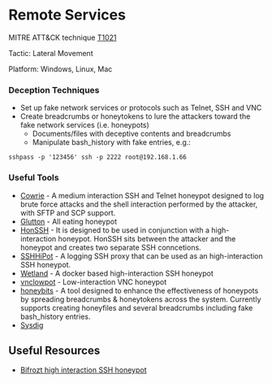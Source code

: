 # Remote Services

MITRE ATT&CK technique [T1021](https://attack.mitre.org/wiki/Technique/T1021)

Tactic: Lateral Movement

Platform: Windows, Linux, Mac

### Deception Techniques
* Set up fake network services or protocols such as Telnet, SSH and VNC
* Create breadcrumbs or honeytokens to lure the attackers toward the fake network services (i.e. honeypots)
    * Documents/files with deceptive contents and breadcrumbs
    * Manipulate bash_history with fake entries, e.g.:
```
sshpass -p '123456' ssh -p 2222 root@192.168.1.66
```

### Useful Tools
* [Cowrie](https://github.com/micheloosterhof/cowrie) - A medium interaction SSH and Telnet honeypot designed to log brute force attacks and the shell interaction performed by the attacker, with SFTP and SCP support.
* [Glutton](https://github.com/mushorg/glutton) - All eating honeypot
* [HonSSH](https://github.com/tnich/honssh) - It is designed to be used in conjunction with a high-interaction honeypot. HonSSH sits between the attacker and the honeypot and creates two separate SSH conncetions.
* [SSHHiPot](https://github.com/magisterquis/sshhipot) - A logging SSH proxy that can be used as an high-interaction SSH honeypot.
* [Wetland](https://github.com/ohmyadd/wetland) - A docker based high-interaction SSH honeypot
* [vnclowpot](https://github.com/magisterquis/vnclowpot) - Low-interaction VNC honeypot
* [honeybits](https://github.com/0x4D31/honeybits) - A tool designed to enhance the effectiveness of honeypots by spreading breadcrumbs & honeytokens across the system. Currently supports creating honeyfiles and several breadcrumbs including fake bash_history entries.
* [Sysdig](https://github.com/draios/sysdig)

## Useful Resources
* [Bifrozt high interaction SSH honeypot](https://www.honeynet.org/node/1191)